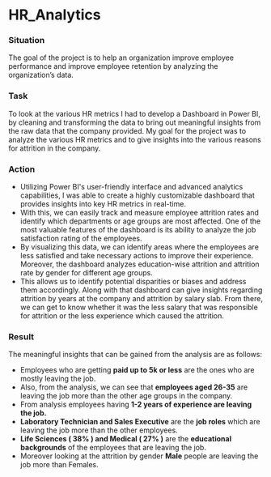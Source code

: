 # HR_Analytics

### Situation

The goal of the project is to help an organization improve employee performance and improve employee retention by analyzing the organization’s data.

### Task

To look at the various HR metrics I had to develop a Dashboard in Power BI, by cleaning and transforming the data to bring out meaningful insights from the raw data that the company provided. My goal for the project was to analyze the various HR metrics and to give insights into the various reasons for attrition in the company.

### Action

- Utilizing Power BI's user-friendly interface and advanced analytics capabilities, I was able to create a highly customizable dashboard that provides insights into key HR metrics in real-time.
- With this, we can easily track and measure employee attrition rates and identify which departments or age groups are most affected. One of the most valuable features of the dashboard is its ability to analyze the job satisfaction rating of the employees.
- By visualizing this data, we can identify areas where the employees are less satisfied and take necessary actions to improve their experience. Moreover, the dashboard analyzes education-wise attrition and attrition rate by gender for different age groups.
- This allows us to identify potential disparities or biases and address them accordingly. Along with that dashboard can give insights regarding attrition by years at the company and attrition by salary slab. From there, we can get to know whether it was the less salary that was responsible for attrition or the less experience which caused the attrition.

### Result

The meaningful insights that can be gained from the analysis are as follows:

- Employees who are getting **paid up to 5k or less** are the ones who are mostly leaving the job.
- Also, from the analysis, we can see that **employees aged 26-35** are leaving the job more than the other age groups in the company.
- From analysis employees having **1-2 years of experience are leaving the job.**
- **Laboratory Technician and Sales Executive** are the **job roles** which are leaving the job more than the other employees.
- **Life Sciences ( 38% ) and Medical ( 27% )** are the **educational backgrounds** of the employees that are leaving the job.
- Moreover looking at the attrition by gender **Male** people are leaving the job more than Females.

  
